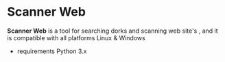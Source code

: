 <!-- Version 1.3 -->
# Scanner Web
**Scanner Web** is a tool for searching dorks and scanning web site's , and it is compatible with all platforms Linux & Windows

* requirements 
  Python 3.x
